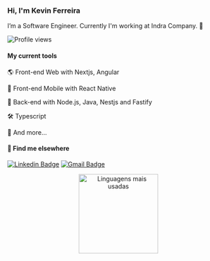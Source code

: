### Hi, I'm Kevin Ferreira

I’m a Software Engineer. Currently I'm working at Indra Company. 🚀

<p align="left"> <img src="https://komarev.com/ghpvc/?username=ksilvafe&color=blue" alt="Profile views" /> </p>

#### My current tools   

🌎 Front-end Web with Nextjs, Angular

📲 Front-end Mobile with React Native

📡 Back-end with Node.js, Java, Nestjs and Fastify

🛠️ Typescript  

🧰 And more...  

#### 💬 Find me elsewhere

[![Linkedin Badge](https://img.shields.io/badge/-Linkedin-blue?style=flat-square&logo=Linkedin&logoColor=white&link=https://www.linkedin.com/in/keviferreiradev/)](https://www.linkedin.com/in/keviferreiradev/) 
[![Gmail Badge](https://img.shields.io/badge/-ferreirakevin325@gmail.com-c14438?style=flat-square&logo=Gmail&logoColor=white&link=mailto:ferreirakevin325@gmail.com)](mailto:ferreirakevin325@gmail.com)

<div align="center">
     <a href="https://github.com/ksilvafe">
        <img height="180em" src="https://github-readme-stats.vercel.app/api/top-langs/?username=ksilvafe&hide=html&layout=compact&&show_icons=true&line_height=27&count_private=true&title_color=ffffff&text_color=c9cacc&icon_color=2bbc8a&bg_color=1d1f21"
        alt="Linguagens mais usadas" align="center">
    </a>
</div>
